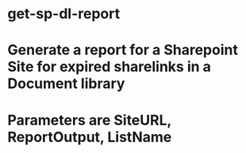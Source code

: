 # get-sp-dl-report
# Generate a report for a Sharepoint Site for expired sharelinks in a Document library
# Parameters are SiteURL, ReportOutput, ListName 
